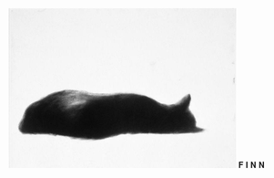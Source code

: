 <p align="center"
<br> <img width="400" src="https://github.com/meoworm/meoworm/blob/main/mewoor.jpg"
<br> 𝐅 𝐈 𝐍 𝐍
</p> 

